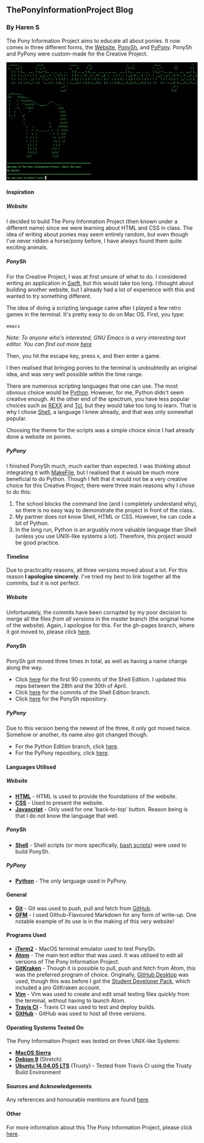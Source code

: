 ## ThePonyInformationProject Blog



### By Haren S

The Pony Information Project aims to educate all about ponies. It now comes in three different forms, the [Website](https://harens.github.io/ThePonyInformationProject/), [PonySh](https://github.com/harens/PonySh), and [PyPony](https://github.com/harens/PyPony). PonySh and PyPony were custom-made for the Creative Project.

<!--Markdown Image Format could not be used, for image would not display on website-->
<img src="PonyTerminal.png" alt="The Pony Information Project Shell Edition">

#### Inspiration

##### Website

I decided to build The Pony Information Project (then known under a different name) since we were learning about HTML and CSS in class. The idea of writing about ponies may seem entirely random, but even though I've never ridden a horse/pony before, I have always found them quite exciting animals.

##### PonySh

For the Creative Project, I was at first unsure of what to do. I considered writing an application in [Swift](https://swift.org), but this would take too long. I thought about building another website, but I already had a lot of experience with this and wanted to try something different.

The idea of doing a scripting language came after I played a few retro games in the terminal. It's pretty easy to do on Mac OS. First, you type:

```
emacs
```
_Note: To anyone who's interested, GNU Emacs is a very interesting text editor. You can find out more [here](https://www.gnu.org/software/emacs/)_

Then, you hit the escape key, press x, and then enter a game.

I then realised that bringing ponies to the terminal is undoubtedly an original idea, and was very well possible within the time range.

There are numerous scripting languages that one can use. The most obvious choice would be [Python](https://www.python.org). However, for me, Python didn't seem creative enough. At the other end of the spectrum, you have less popular choices such as [REXX](http://www.rexxla.org) and [Tcl](https://www.tcl.tk), but they would take too long to learn. That is why I chose [Shell](https://www.gnu.org/software/bash/), a language I knew already, and that was only somewhat popular.

Choosing the theme for the scripts was a simple choice since I had already done a website on ponies.

##### PyPony

I finished PonySh much, much earlier than expected. I was thinking about integrating it with [MakeFile](https://www.gnu.org/software/make/manual/make.html), but I realised that it would be much more beneficial to do Python. Though I felt that it would not be a very creative choice for this Creative Project, there were three main reasons why I chose to do this:

1. The school blocks the command line (and I completely understand why), so there is no easy way to demonstrate the project in front of the class.
2. My partner does not know Shell, HTML or CSS. However, he can code a bit of Python.
3. In the long run, Python is an arguably more valuable language than Shell (unless you use UNIX-like systems a lot). Therefore, this project would be good practice.

#### Timeline

Due to practicality reasons, all three versions moved about a lot. For this reason **I apologise sincerely**. I've tried my best to link together all the commits, but it is not perfect.

##### Website

Unfortunately, the commits have been corrupted by my poor decision to merge all the files _from all versions_ in the master branch (the original home of the website). Again, I apologise for this. For the gh-pages branch, where it got moved to, please click [here](https://github.com/harens/ThePonyInformationProject/commits/gh-pages).

##### PonySh

PonySh got moved three times in total, as well as having a name change along the way.

* Click [here](https://github.com/harens/PonyInfoGuide-ShellEdition/commits/master) for the first 90 commits of the Shell Edition. I updated this repo between the 28th and the 30th of April.
* Click [here](https://github.com/harens/ThePonyInformationProject/commits/Shell-Edition) for the commits of the Shell Edition branch.
* Click [here](https://github.com/harens/PonySh/commits/master) for the PonySh repository.

##### PyPony

Due to this version being the newest of the three, it only got moved twice. Somehow or another, its name also got changed though.

* For the Python Edition branch, click [here](https://github.com/harens/ThePonyInformationProject/commits/Python-Edition).
* For the PyPony repository, click [here](https://github.com/harens/PyPony/commits/master).

#### Languages Utilised

##### Website
* **[HTML](https://developer.mozilla.org/en-US/docs/Web/HTML)** - HTML is used to provide the foundations of the website.
* **[CSS](https://developer.mozilla.org/en-US/docs/Learn/CSS)** - Used to present the website.
* **[Javascript](https://developer.mozilla.org/en-US/docs/Learn/JavaScript)** - Only used for one 'back-to-top' button. Reason being is that I do not know the language that well.

##### PonySh
* **[Shell](https://www.gnu.org/software/bash/)** - Shell scripts (or more specifically, [bash scripts](https://www.gnu.org/software/bash/)) were used to build PonySh.

##### PyPony
* **[Python](https://www.python.org)** - The only language used in PyPony.

#### General

* **[Git](https://git-scm.com)** - Git was used to push, pull and fetch from [GitHub](https://www.github.com).
* **[GFM](https://github.github.com/gfm/)** - I used Github-Flavoured Markdown for any form of write-up. One notable example of its use is in the making of this very website!

#### Programs Used

* **[iTerm2](https://www.iterm2.com)** - MacOS terminal emulator used to test PonySh.
* **[Atom](https://atom.io)** - The main text editor that was used. It was utilised to edit all versions of The Pony Information Project.
*  **[GitKraken](https://www.gitkraken.com)** - Though it is possible to pull, push and fetch from Atom, this was the preferred program of choice. Originally, [GitHub Desktop](https://desktop.github.com) was used, though this was before I got the [Student Developer Pack](https://education.github.com/pack), which included a pro GitKraken account.
* **[Vim](https://www.vim.org)** - Vim was used to create and edit small testing files quickly from the terminal, without having to launch Atom.
* **[Travis CI](https://travis-ci.org)** - Travis CI was used to test and deploy builds.
* **[GitHub](https://github.com)** - GitHub was used to host all three versions.

#### Operating Systems Tested On

The Pony Information Project was tested on three UNIX-like Systems:

* **[MacOS Sierra](https://www.apple.com/lae/macos/high-sierra/)**
* **[Debian 9](https://www.debian.org)** (Stretch)
* **[Ubuntu 14.04.05 LTS](https://www.ubuntu.com)** (Trusty) - Tested from Travis CI using the Trusty Build Environment

#### Sources and Acknowledgements
Any references and honourable mentions are found [here](https://github.com/harens/ThePonyInformationProject/tree/master#contributors-and-resources).

#### Other
For more information about this The Pony Information Project, please click [here](https://github.com/harens/ThePonyInformationProject/tree/master#the-pony-information-project-).
